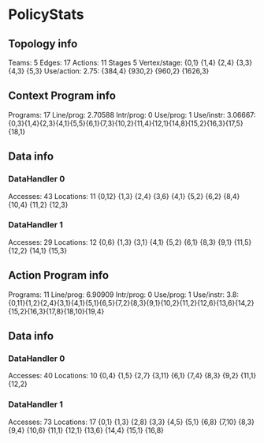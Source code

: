 # PolicyStats
## Topology info
Teams:		5
Edges:		17
Actions:	11
Stages		5
Vertex/stage:	{0,1} {1,4} {2,4} {3,3} {4,3} {5,3} 
Use/action:	2.75: {384,4} {930,2} {960,2} {1626,3} 

## Context Program info
Programs:	17
Line/prog:	2.70588
Intr/prog:	0
Use/prog:	1
Use/instr:	3.06667: {0,3}{1,4}{2,3}{4,1}{5,5}{6,1}{7,3}{10,2}{11,4}{12,1}{14,8}{15,2}{16,3}{17,5}{18,1}

## Data info

### DataHandler 0
Accesses:	43
Locations:	11
{0,12} {1,3} {2,4} {3,6} {4,1} {5,2} {6,2} {8,4} {10,4} {11,2} {12,3} 

### DataHandler 1
Accesses:	29
Locations:	12
{0,6} {1,3} {3,1} {4,1} {5,2} {6,1} {8,3} {9,1} {11,5} {12,2} {14,1} {15,3} 



## Action Program info
Programs:	11
Line/prog:	6.90909
Intr/prog:	0
Use/prog:	1
Use/instr:	3.8: {0,11}{1,2}{2,4}{3,1}{4,1}{5,1}{6,5}{7,2}{8,3}{9,1}{10,2}{11,2}{12,6}{13,6}{14,2}{15,2}{16,3}{17,8}{18,10}{19,4}

## Data info

### DataHandler 0
Accesses:	40
Locations:	10
{0,4} {1,5} {2,7} {3,11} {6,1} {7,4} {8,3} {9,2} {11,1} {12,2} 

### DataHandler 1
Accesses:	73
Locations:	17
{0,1} {1,3} {2,8} {3,3} {4,5} {5,1} {6,8} {7,10} {8,3} {9,4} {10,6} {11,1} {12,1} {13,6} {14,4} {15,1} {16,8} 
